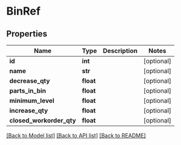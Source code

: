 # BinRef

## Properties
Name | Type | Description | Notes
------------ | ------------- | ------------- | -------------
**id** | **int** |  | [optional] 
**name** | **str** |  | [optional] 
**decrease_qty** | **float** |  | [optional] 
**parts_in_bin** | **float** |  | [optional] 
**minimum_level** | **float** |  | [optional] 
**increase_qty** | **float** |  | [optional] 
**closed_workorder_qty** | **float** |  | [optional] 

[[Back to Model list]](../README.md#documentation-for-models) [[Back to API list]](../README.md#documentation-for-api-endpoints) [[Back to README]](../README.md)

